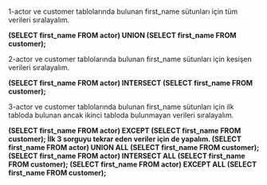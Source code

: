 1-actor ve customer tablolarında bulunan first_name sütunları için tüm verileri sıralayalım.


**(SELECT first_name FROM actor)
UNION
(SELECT first_name FROM customer);**


2-actor ve customer tablolarında bulunan first_name sütunları için kesişen verileri sıralayalım.

**(SELECT first_name FROM actor)
INTERSECT
(SELECT first_name FROM customer);**


3-actor ve customer tablolarında bulunan first_name sütunları için ilk tabloda bulunan ancak ikinci tabloda bulunmayan verileri sıralayalım.


**(SELECT first_name FROM actor)
EXCEPT 
(SELECT first_name FROM customer);
İlk 3 sorguyu tekrar eden veriler için de yapalım.
(SELECT first_name FROM actor)
UNION ALL
(SELECT first_name FROM customer);
(SELECT first_name FROM actor)
INTERSECT ALL
(SELECT first_name FROM customer);
(SELECT first_name FROM actor)
EXCEPT ALL
(SELECT first_name FROM customer);**